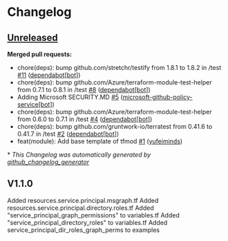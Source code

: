 # Changelog

## [Unreleased](https://github.com/Azure/terraform-verified-module/tree/HEAD)

**Merged pull requests:**

- chore\(deps\): bump github.com/stretchr/testify from 1.8.1 to 1.8.2 in /test [\#11](https://github.com/Azure/terraform-verified-module/pull/11) ([dependabot[bot]](https://github.com/apps/dependabot))
- chore\(deps\): bump github.com/Azure/terraform-module-test-helper from 0.7.1 to 0.8.1 in /test [\#8](https://github.com/Azure/terraform-verified-module/pull/8) ([dependabot[bot]](https://github.com/apps/dependabot))
- Adding Microsoft SECURITY.MD [\#5](https://github.com/Azure/terraform-verified-module/pull/5) ([microsoft-github-policy-service[bot]](https://github.com/apps/microsoft-github-policy-service))
- chore\(deps\): bump github.com/Azure/terraform-module-test-helper from 0.6.0 to 0.7.1 in /test [\#4](https://github.com/Azure/terraform-verified-module/pull/4) ([dependabot[bot]](https://github.com/apps/dependabot))
- chore\(deps\): bump github.com/gruntwork-io/terratest from 0.41.6 to 0.41.7 in /test [\#2](https://github.com/Azure/terraform-verified-module/pull/2) ([dependabot[bot]](https://github.com/apps/dependabot))
- feat\(module\): Add base template of tfmod [\#1](https://github.com/Azure/terraform-verified-module/pull/1) ([yufeiminds](https://github.com/yufeiminds))



\* *This Changelog was automatically generated by [github_changelog_generator](https://github.com/github-changelog-generator/github-changelog-generator)*

## V1.1.0

Added resources.service.principal.msgraph.tf
Added resources.service.principal.directory.roles.tf
Added "service_principal_graph_permissions" to variables.tf
Added "service_principal_directory_roles" to variables.tf
Added service_principal_dir_roles_graph_perms to examples